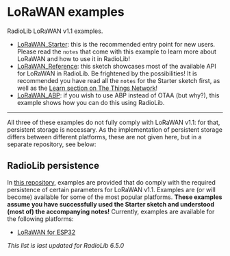 # LoRaWAN examples
RadioLib LoRaWAN v1.1 examples.

* [LoRaWAN_Starter](https://github.com/jgromes/RadioLib/tree/master/examples/LoRaWAN/LoRaWAN_Starter): this is the recommended entry point for new users. Please read the `notes` that come with this example to learn more about LoRaWAN and how to use it in RadioLib!
* [LoRaWAN_Reference](https://github.com/jgromes/RadioLib/tree/master/examples/LoRaWAN/LoRaWAN_Reference): this sketch showcases most of the available API for LoRaWAN in RadioLib. Be frightened by the possibilities! It is recommended you have read all the `notes` for the Starter sketch first, as well as the [Learn section on The Things Network](https://www.thethingsnetwork.org/docs/lorawan/)!
* [LoRaWAN_ABP](https://github.com/jgromes/RadioLib/tree/master/examples/LoRaWAN/LoRaWAN_ABP): if you wish to use ABP instead of OTAA (but why?), this example shows how you can do this using RadioLib.

---

All three of these examples do not fully comply with LoRaWAN v1.1: for that, persistent storage is necessary. As the implementation of persistent storage differs between different platforms, these are not given here, but in a separate repository, see below:

## RadioLib persistence
In [this repository](https://github.com/radiolib-org/radiolib-persistence), examples are provided that do comply with the required persistence of certain parameters for LoRaWAN v1.1. Examples are (or will become) available for some of the most popular platforms. **These examples assume you have successfully used the Starter sketch and understood (most of) the accompanying notes!**
Currently, examples are available for the following platforms:

* [LoRaWAN for ESP32](https://github.com/radiolib-org/radiolib-persistence/tree/main/examples/LoRaWAN_ESP32)

_This list is last updated for RadioLib 6.5.0_
